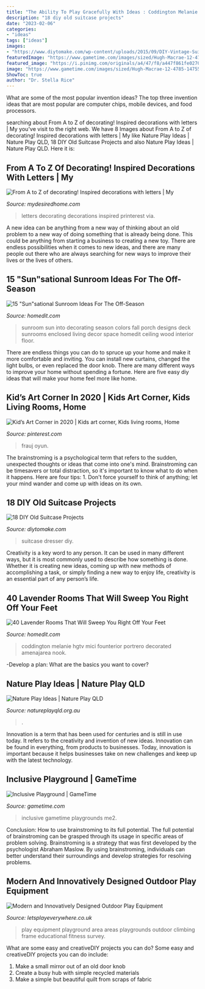 ```yaml
---
title: "The Ability To Play Gracefully With Ideas : Coddington Melanie Hgtv Mici Founterior Portrero Decorated Amenajarea Nook"
description: "18 diy old suitcase projects"
date: "2023-02-06"
categories:
- "ideas"
tags: ["ideas"]
images:
- "https://www.diytomake.com/wp-content/uploads/2015/09/DIY-Vintage-Suitcase-Dresser.jpg"
featuredImage: "https://www.gametime.com/images/sized/Hugh-Macrae-12-4785-1475591922-213348d00bf2d6ddda2b8085bda33df6-9181-1491254930-608e93763cf4c85f2642cdb7e60df2f6.jpg"
featured_image: "https://i.pinimg.com/originals/a4/47/f8/a447f861fe02702fb9228328ff16d126.jpg"
image: "https://www.gametime.com/images/sized/Hugh-Macrae-12-4785-1475591922-213348d00bf2d6ddda2b8085bda33df6-9181-1491254930-608e93763cf4c85f2642cdb7e60df2f6.jpg"
ShowToc: true
author: "Dr. Stella Rice"
---
```



What are some of the most popular invention ideas?
The top three invention ideas that are most popular are computer chips, mobile devices, and food processors.

	

		
searching about From A to Z of decorating! Inspired decorations with letters | My you've visit to the right web. We have 8 Images about From A to Z of decorating! Inspired decorations with letters | My like Nature Play Ideas | Nature Play QLD, 18 DIY Old Suitcase Projects and also Nature Play Ideas | Nature Play QLD. Here it is:
		
    
## From A To Z Of Decorating! Inspired Decorations With Letters | My

<img loading=lazy src="https://mydesiredhome.com/wp-content/uploads/2012/11/decorating-ideas-with-letters16.jpg" onerror="this.onerror=null;this.src='https://tse4.mm.bing.net/th?id=OIP.gRmAI1wYIouezhyXz6qgAwHaJ4&amp;pid=15.1';" alt="From A to Z of decorating! Inspired decorations with letters | My">

_Source: mydesiredhome.com_

>letters decorating decorations inspired printerest via. 

	

A new idea can be anything from a new way of thinking about an old problem to a new way of doing something that is already being done. This could be anything from starting a business to creating a new toy. There are endless possibilities when it comes to new ideas, and there are many people out there who are always searching for new ways to improve their lives or the lives of others.

    
## 15 &quot;Sun&quot;sational Sunroom Ideas For The Off-Season

<img loading=lazy src="http://cdn.homedit.com/wp-content/uploads/2014/10/autumn-fall-colors-sunroom-decor.jpg" onerror="this.onerror=null;this.src='https://tse2.mm.bing.net/th?id=OIP.gndLiJcEfRbHdktV-PTscgHaJ3&amp;pid=15.1';" alt="15 &quot;Sun&quot;sational Sunroom Ideas For The Off-Season">

_Source: homedit.com_

>sunroom sun into decorating season colors fall porch designs deck sunrooms enclosed living decor space homedit ceiling wood interior floor. 

	

There are endless things you can do to spruce up your home and make it more comfortable and inviting. You can install new curtains, changed the light bulbs, or even replaced the door knob. There are many different ways to improve your home without spending a fortune. Here are five easy diy ideas that will make your home feel more like home.

    
## Kid’s Art Corner In 2020 | Kids Art Corner, Kids Living Rooms, Home

<img loading=lazy src="https://i.pinimg.com/originals/a4/47/f8/a447f861fe02702fb9228328ff16d126.jpg" onerror="this.onerror=null;this.src='https://tse2.mm.bing.net/th?id=OIP.rAKLQuJdSZjZ6OjX1fPoFAHaJ4&amp;pid=15.1';" alt="Kid’s Art Corner in 2020 | Kids art corner, Kids living rooms, Home">

_Source: pinterest.com_

>frauj oyun. 

	

The brainstroming is a psychological term that refers to the sudden, unexpected thoughts or ideas that come into one's mind. Brainstroming can be timesavers or total distraction, so it's important to know what to do when it happens. Here are four tips: 1. Don't force yourself to think of anything; let your mind wander and come up with ideas on its own. 
    
## 18 DIY Old Suitcase Projects

<img loading=lazy src="https://www.diytomake.com/wp-content/uploads/2015/09/DIY-Vintage-Suitcase-Dresser.jpg" onerror="this.onerror=null;this.src='https://tse3.mm.bing.net/th?id=OIP.DjDjOG9DDa1JHFgBg0-qSAHaJ3&amp;pid=15.1';" alt="18 DIY Old Suitcase Projects">

_Source: diytomake.com_

>suitcase dresser diy. 

	

Creativity is a key word to any person. It can be used in many different ways, but it is most commonly used to describe how something is done. Whether it is creating new ideas, coming up with new methods of accomplishing a task, or simply finding a new way to enjoy life, creativity is an essential part of any person’s life.

    
## 40 Lavender Rooms That Will Sweep You Right Off Your Feet

<img loading=lazy src="https://cdn.homedit.com/wp-content/uploads/2016/07/Small-levender-room-design.jpg" onerror="this.onerror=null;this.src='https://tse3.mm.bing.net/th?id=OIP.WcvpYfmAMq4mPeTsuDTypQHaJ4&amp;pid=15.1';" alt="40 Lavender Rooms That Will Sweep You Right Off Your Feet">

_Source: homedit.com_

>coddington melanie hgtv mici founterior portrero decorated amenajarea nook. 

	

-Develop a plan: What are the basics you want to cover?

    
## Nature Play Ideas | Nature Play QLD

<img loading=lazy src="https://natureplayqld.org.au/wp-content/uploads/2020/07/iStock-956808576-e1598501649285.jpg" onerror="this.onerror=null;this.src='https://tse4.mm.bing.net/th?id=OIP.55gS1gDlZdVu_1EPfm6wKwHaD7&amp;pid=15.1';" alt="Nature Play Ideas | Nature Play QLD">

_Source: natureplayqld.org.au_

>. 

	

Innovation is a term that has been used for centuries and is still in use today. It refers to the creativity and invention of new ideas. Innovation can be found in everything, from products to businesses. Today, innovation is important because it helps businesses take on new challenges and keep up with the latest technology.

    
## Inclusive Playground | GameTime

<img loading=lazy src="https://www.gametime.com/images/sized/Hugh-Macrae-12-4785-1475591922-213348d00bf2d6ddda2b8085bda33df6-9181-1491254930-608e93763cf4c85f2642cdb7e60df2f6.jpg" onerror="this.onerror=null;this.src='https://tse4.mm.bing.net/th?id=OIP.6eBQ0oFINn2ZB8KPuWiVaQHaEC&amp;pid=15.1';" alt="Inclusive Playground | GameTime">

_Source: gametime.com_

>inclusive gametime playgrounds me2. 

	

Conclusion: How to use brainstroming to its full potential.
The full potential of brainstroming can be grasped through its usage in specific areas of problem solving. Brainstroming is a strategy that was first developed by the psychologist Abraham Maslow. By using brainstroming, individuals can better understand their surroundings and develop strategies for resolving problems.

    
## Modern And Innovatively Designed Outdoor Play Equipment

<img loading=lazy src="https://letsplayeverywhere.co.uk/wp-content/uploads/2015/11/Picture-065.jpg" onerror="this.onerror=null;this.src='https://tse2.mm.bing.net/th?id=OIP.oekBXzJgG0Gc_hoDAMKBhwHaFj&amp;pid=15.1';" alt="Modern and Innovatively Designed Outdoor Play Equipment">

_Source: letsplayeverywhere.co.uk_

>play equipment playground area areas playgrounds outdoor climbing frame educational fitness survey. 

	

What are some easy and creativeDIY projects you can do?
Some easy and creativeDIY projects you can do include:
1. Make a small mirror out of an old door knob
2. Create a busy hub with simple recycled materials
3. Make a simple but beautiful quilt from scraps of fabric

